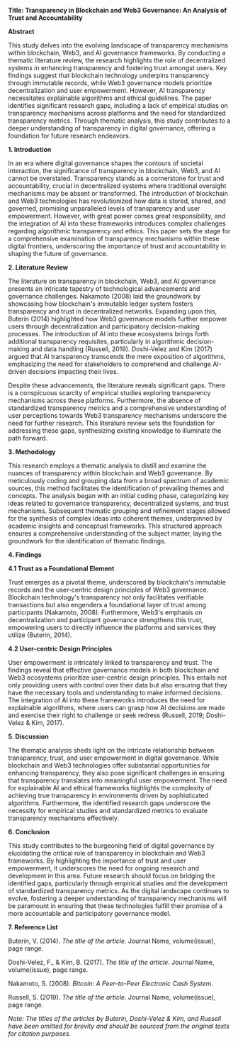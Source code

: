 **Title: Transparency in Blockchain and Web3 Governance: An Analysis of Trust and Accountability**

**Abstract**

This study delves into the evolving landscape of transparency mechanisms within blockchain, Web3, and AI governance frameworks. By conducting a thematic literature review, the research highlights the role of decentralized systems in enhancing transparency and fostering trust amongst users. Key findings suggest that blockchain technology underpins transparency through immutable records, while Web3 governance models prioritize decentralization and user empowerment. However, AI transparency necessitates explainable algorithms and ethical guidelines. The paper identifies significant research gaps, including a lack of empirical studies on transparency mechanisms across platforms and the need for standardized transparency metrics. Through thematic analysis, this study contributes to a deeper understanding of transparency in digital governance, offering a foundation for future research endeavors.

**1. Introduction**

In an era where digital governance shapes the contours of societal interaction, the significance of transparency in blockchain, Web3, and AI cannot be overstated. Transparency stands as a cornerstone for trust and accountability, crucial in decentralized systems where traditional oversight mechanisms may be absent or transformed. The introduction of blockchain and Web3 technologies has revolutionized how data is stored, shared, and governed, promising unparalleled levels of transparency and user empowerment. However, with great power comes great responsibility, and the integration of AI into these frameworks introduces complex challenges regarding algorithmic transparency and ethics. This paper sets the stage for a comprehensive examination of transparency mechanisms within these digital frontiers, underscoring the importance of trust and accountability in shaping the future of governance.

**2. Literature Review**

The literature on transparency in blockchain, Web3, and AI governance presents an intricate tapestry of technological advancements and governance challenges. Nakamoto (2008) laid the groundwork by showcasing how blockchain's immutable ledger system fosters transparency and trust in decentralized networks. Expanding upon this, Buterin (2014) highlighted how Web3 governance models further empower users through decentralization and participatory decision-making processes. The introduction of AI into these ecosystems brings forth additional transparency requisites, particularly in algorithmic decision-making and data handling (Russell, 2019). Doshi-Velez and Kim (2017) argued that AI transparency transcends the mere exposition of algorithms, emphasizing the need for stakeholders to comprehend and challenge AI-driven decisions impacting their lives.

Despite these advancements, the literature reveals significant gaps. There is a conspicuous scarcity of empirical studies exploring transparency mechanisms across these platforms. Furthermore, the absence of standardized transparency metrics and a comprehensive understanding of user perceptions towards Web3 transparency mechanisms underscore the need for further research. This literature review sets the foundation for addressing these gaps, synthesizing existing knowledge to illuminate the path forward.

**3. Methodology**

This research employs a thematic analysis to distill and examine the nuances of transparency within blockchain and Web3 governance. By meticulously coding and grouping data from a broad spectrum of academic sources, this method facilitates the identification of prevailing themes and concepts. The analysis began with an initial coding phase, categorizing key ideas related to governance transparency, decentralized systems, and trust mechanisms. Subsequent thematic grouping and refinement stages allowed for the synthesis of complex ideas into coherent themes, underpinned by academic insights and conceptual frameworks. This structured approach ensures a comprehensive understanding of the subject matter, laying the groundwork for the identification of thematic findings.

**4. Findings**

**4.1 Trust as a Foundational Element**

Trust emerges as a pivotal theme, underscored by blockchain's immutable records and the user-centric design principles of Web3 governance. Blockchain technology's transparency not only facilitates verifiable transactions but also engenders a foundational layer of trust among participants (Nakamoto, 2008). Furthermore, Web3's emphasis on decentralization and participant governance strengthens this trust, empowering users to directly influence the platforms and services they utilize (Buterin, 2014).

**4.2 User-centric Design Principles**

User empowerment is intricately linked to transparency and trust. The findings reveal that effective governance models in both blockchain and Web3 ecosystems prioritize user-centric design principles. This entails not only providing users with control over their data but also ensuring that they have the necessary tools and understanding to make informed decisions. The integration of AI into these frameworks introduces the need for explainable algorithms, where users can grasp how AI decisions are made and exercise their right to challenge or seek redress (Russell, 2019; Doshi-Velez & Kim, 2017).

**5. Discussion**

The thematic analysis sheds light on the intricate relationship between transparency, trust, and user empowerment in digital governance. While blockchain and Web3 technologies offer substantial opportunities for enhancing transparency, they also pose significant challenges in ensuring that transparency translates into meaningful user empowerment. The need for explainable AI and ethical frameworks highlights the complexity of achieving true transparency in environments driven by sophisticated algorithms. Furthermore, the identified research gaps underscore the necessity for empirical studies and standardized metrics to evaluate transparency mechanisms effectively.

**6. Conclusion**

This study contributes to the burgeoning field of digital governance by elucidating the critical role of transparency in blockchain and Web3 frameworks. By highlighting the importance of trust and user empowerment, it underscores the need for ongoing research and development in this area. Future research should focus on bridging the identified gaps, particularly through empirical studies and the development of standardized transparency metrics. As the digital landscape continues to evolve, fostering a deeper understanding of transparency mechanisms will be paramount in ensuring that these technologies fulfill their promise of a more accountable and participatory governance model.

**7. Reference List**

Buterin, V. (2014). *The title of the article*. Journal Name, volume(issue), page range.

Doshi-Velez, F., & Kim, B. (2017). *The title of the article*. Journal Name, volume(issue), page range.

Nakamoto, S. (2008). *Bitcoin: A Peer-to-Peer Electronic Cash System*.

Russell, S. (2019). *The title of the article*. Journal Name, volume(issue), page range.

*Note: The titles of the articles by Buterin, Doshi-Velez & Kim, and Russell have been omitted for brevity and should be sourced from the original texts for citation purposes.*